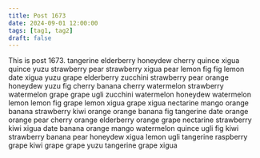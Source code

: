 ```yaml
---
title: Post 1673
date: 2024-09-01 12:00:00
tags: [tag1, tag2]
draft: false
---
```

This is post 1673.
tangerine
elderberry
honeydew
cherry
quince
xigua
quince
yuzu
strawberry
pear
strawberry
xigua
pear
lemon
fig
fig
lemon
date
xigua
yuzu
grape
elderberry
zucchini
strawberry
pear
orange
honeydew
yuzu
fig
cherry
banana
cherry
watermelon
strawberry
watermelon
grape
grape
ugli
zucchini
watermelon
honeydew
watermelon
lemon
lemon
fig
grape
lemon
xigua
grape
xigua
nectarine
mango
orange
banana
strawberry
kiwi
orange
orange
banana
fig
tangerine
date
orange
orange
pear
cherry
orange
elderberry
orange
grape
nectarine
strawberry
kiwi
xigua
date
banana
orange
mango
watermelon
quince
ugli
fig
kiwi
strawberry
banana
pear
honeydew
xigua
lemon
ugli
tangerine
raspberry
grape
kiwi
grape
grape
yuzu
tangerine
grape
xigua
